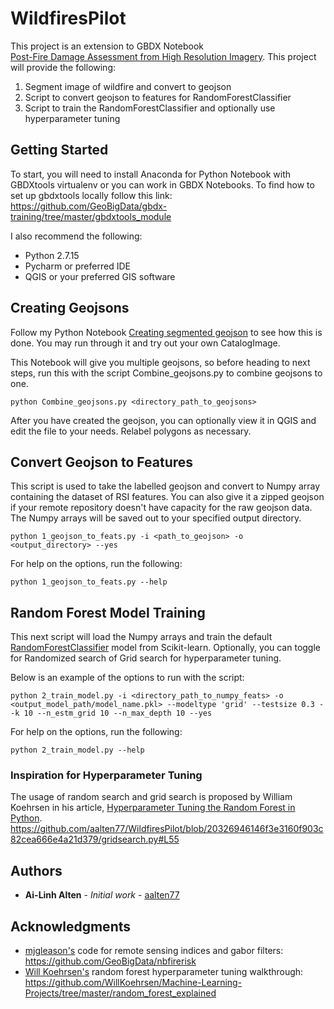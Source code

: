 # WildfiresPilot

This project is an extension to GBDX Notebook 	
[Post-Fire Damage Assessment from High Resolution Imagery](https://notebooks.geobigdata.io/hub/tutorials/5b47cfb82486966ea89b75fd?tab=code). This project will provide the following:
1. Segment image of wildfire and convert to geojson
2. Script to convert geojson to features for RandomForestClassifier
3. Script to train the RandomForestClassifier and optionally use hyperparameter tuning

## Getting Started

To start, you will need to install Anaconda for Python Notebook with GBDXtools virtualenv or you can work in GBDX Notebooks. To find how to set up gbdxtools locally follow this link: https://github.com/GeoBigData/gbdx-training/tree/master/gbdxtools_module

I also recommend the following:
* Python 2.7.15
* Pycharm or preferred IDE
* QGIS or your preferred GIS software

## Creating Geojsons
Follow my Python Notebook [Creating segmented geojson](https://github.com/aalten77/WildfiresPilot/blob/master/Creating%20segmented%20geojson.ipynb) to see how this is done. You may run through it and try out your own CatalogImage.

This Notebook will give you multiple geojsons, so before heading to next steps, run this with the script Combine_geojsons.py to combine geojsons to one.
```
python Combine_geojsons.py <directory_path_to_geojsons>
```
After you have created the geojson, you can optionally view it in QGIS and edit the file to your needs. Relabel polygons as necessary.

## Convert Geojson to Features
This script is used to take the labelled geojson and convert to Numpy array containing the dataset of RSI features. You can also give it a zipped geojson if your remote repository doesn't have capacity for the raw geojson data. The Numpy arrays will be saved out to your specified output directory.
```
python 1_geojson_to_feats.py -i <path_to_geojson> -o <output_directory> --yes
```

For help on the options, run the following:
```
python 1_geojson_to_feats.py --help
```
## Random Forest Model Training
This next script will load the Numpy arrays and train the default [RandomForestClassifier](http://scikit-learn.org/stable/modules/generated/sklearn.ensemble.RandomForestClassifier.html) model from Scikit-learn. Optionally, you can toggle for Randomized search of Grid search for hyperparameter tuning. 

Below is an example of the options to run with the script:
```
python 2_train_model.py -i <directory_path_to_numpy_feats> -o <output_model_path/model_name.pkl> --modeltype 'grid' --testsize 0.3 --k 10 --n_estm_grid 10 --n_max_depth 10 --yes
```

For help on the options, run the following: 
```
python 2_train_model.py --help
```

### Inspiration for Hyperparameter Tuning

The usage of random search and grid search is proposed by William Koehrsen in his article, [Hyperparameter Tuning the Random Forest in Python](https://towardsdatascience.com/hyperparameter-tuning-the-random-forest-in-python-using-scikit-learn-28d2aa77dd74).
https://github.com/aalten77/WildfiresPilot/blob/20326946146f3e3160f903c82cea666e4a21d379/gridsearch.py#L55
## Authors

* **Ai-Linh Alten** - *Initial work* - [aalten77](https://github.com/aalten77)

## Acknowledgments

* [mjgleason's](https://github.com/mjgleason) code for remote sensing indices and gabor filters: https://github.com/GeoBigData/nbfirerisk
* [Will Koehrsen's](https://github.com/WillKoehrsen) random forest hyperparameter tuning walkthrough: https://github.com/WillKoehrsen/Machine-Learning-Projects/tree/master/random_forest_explained
